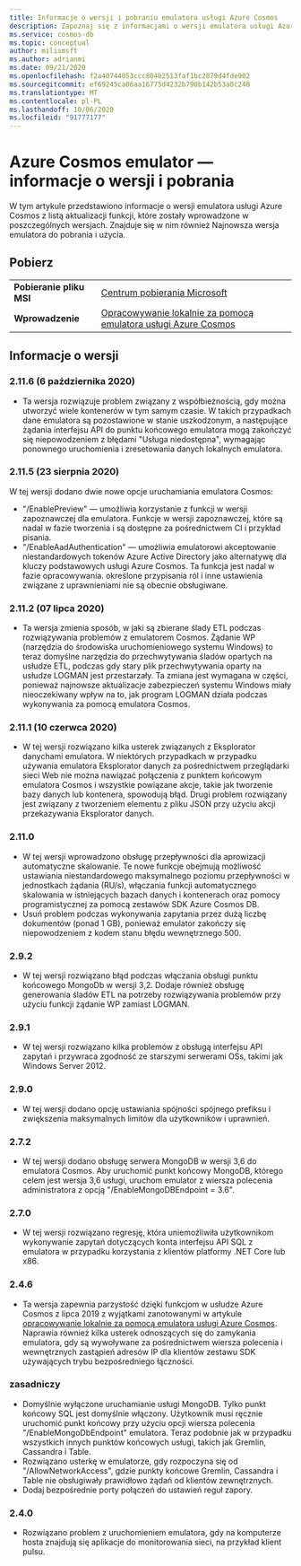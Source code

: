 ```yaml
---
title: Informacje o wersji i pobraniu emulatora usługi Azure Cosmos
description: Zapoznaj się z informacjami o wersji emulatora usługi Azure Cosmos dla różnych wersji i Pobierz informacje.
ms.service: cosmos-db
ms.topic: conceptual
author: milismsft
ms.author: adrianmi
ms.date: 09/21/2020
ms.openlocfilehash: f2a40744053ccc804b2513faf1bc2879d4fde902
ms.sourcegitcommit: ef69245ca06aa16775d4232b790b142b53a0c248
ms.translationtype: MT
ms.contentlocale: pl-PL
ms.lasthandoff: 10/06/2020
ms.locfileid: "91777177"
---
```

# <a name="azure-cosmos-emulator---release-notes-and-download-information"></a>Azure Cosmos emulator — informacje o wersji i pobrania

W tym artykule przedstawiono informacje o wersji emulatora usługi Azure Cosmos z listą aktualizacji funkcji, które zostały wprowadzone w poszczególnych wersjach. Znajduje się w nim również Najnowsza wersja emulatora do pobrania i użycia.

## <a name="download"></a>Pobierz

| | |
|---------|---------|
|**Pobieranie pliku MSI**|[Centrum pobierania Microsoft](https://aka.ms/cosmosdb-emulator)|
|**Wprowadzenie**|[Opracowywanie lokalnie za pomocą emulatora usługi Azure Cosmos](local-emulator.md)|

## <a name="release-notes"></a>Informacje o wersji

### <a name="2116-6-october-2020"></a>2.11.6 (6 października 2020)

 - Ta wersja rozwiązuje problem związany z współbieżnością, gdy można utworzyć wiele kontenerów w tym samym czasie. W takich przypadkach dane emulatora są pozostawione w stanie uszkodzonym, a następujące żądania interfejsu API do punktu końcowego emulatora mogą zakończyć się niepowodzeniem z błędami "Usługa niedostępna", wymagając ponownego uruchomienia i zresetowania danych lokalnych emulatora.

### <a name="2115-23-august-2020"></a>2.11.5 (23 sierpnia 2020)

W tej wersji dodano dwie nowe opcje uruchamiania emulatora Cosmos: 

* "/EnablePreview" — umożliwia korzystanie z funkcji w wersji zapoznawczej dla emulatora. Funkcje w wersji zapoznawczej, które są nadal w fazie tworzenia i są dostępne za pośrednictwem CI i przykład pisania.
* "/EnableAadAuthentication" — umożliwia emulatorowi akceptowanie niestandardowych tokenów Azure Active Directory jako alternatywę dla kluczy podstawowych usługi Azure Cosmos. Ta funkcja jest nadal w fazie opracowywania. określone przypisania ról i inne ustawienia związane z uprawnieniami nie są obecnie obsługiwane.

### <a name="2112-07-july-2020"></a>2.11.2 (07 lipca 2020)

- Ta wersja zmienia sposób, w jaki są zbierane ślady ETL podczas rozwiązywania problemów z emulatorem Cosmos. Żądanie WP (narzędzia do środowiska uruchomieniowego systemu Windows) to teraz domyślne narzędzia do przechwytywania śladów opartych na usłudze ETL, podczas gdy stary plik przechwytywania oparty na usłudze LOGMAN jest przestarzały. Ta zmiana jest wymagana w części, ponieważ najnowsze aktualizacje zabezpieczeń systemu Windows miały nieoczekiwany wpływ na to, jak program LOGMAN działa podczas wykonywania za pomocą emulatora Cosmos.

### <a name="2111-10-june-2020"></a>2.11.1 (10 czerwca 2020)

- W tej wersji rozwiązano kilka usterek związanych z Eksplorator danychami emulatora. W niektórych przypadkach w przypadku używania emulatora Eksplorator danych za pośrednictwem przeglądarki sieci Web nie można nawiązać połączenia z punktem końcowym emulatora Cosmos i wszystkie powiązane akcje, takie jak tworzenie bazy danych lub kontenera, spowodują błąd. Drugi problem rozwiązany jest związany z tworzeniem elementu z pliku JSON przy użyciu akcji przekazywania Eksplorator danych.

### <a name="2110"></a>2.11.0

- W tej wersji wprowadzono obsługę przepływności dla aprowizacji automatyczne skalowanie. Te nowe funkcje obejmują możliwość ustawiania niestandardowego maksymalnego poziomu przepływności w jednostkach żądania (RU/s), włączania funkcji automatycznego skalowania w istniejących bazach danych i kontenerach oraz pomocy programistycznej za pomocą zestawów SDK Azure Cosmos DB.
- Usuń problem podczas wykonywania zapytania przez dużą liczbę dokumentów (ponad 1 GB), ponieważ emulator zakończy się niepowodzeniem z kodem stanu błędu wewnętrznego 500.

### <a name="292"></a>2.9.2

- W tej wersji rozwiązano błąd podczas włączania obsługi punktu końcowego MongoDb w wersji 3,2. Dodaje również obsługę generowania śladów ETL na potrzeby rozwiązywania problemów przy użyciu funkcji żądanie WP zamiast LOGMAN.

### <a name="291"></a>2.9.1

- W tej wersji rozwiązano kilka problemów z obsługą interfejsu API zapytań i przywraca zgodność ze starszymi serwerami OSs, takimi jak Windows Server 2012.

### <a name="290"></a>2.9.0

- W tej wersji dodano opcję ustawiania spójności spójnego prefiksu i zwiększenia maksymalnych limitów dla użytkowników i uprawnień.

### <a name="272"></a>2.7.2

- W tej wersji dodano obsługę serwera MongoDB w wersji 3,6 do emulatora Cosmos. Aby uruchomić punkt końcowy MongoDB, którego celem jest wersja 3,6 usługi, uruchom emulator z wiersza polecenia administratora z opcją "/EnableMongoDBEndpoint = 3.6".

### <a name="270"></a>2.7.0

- W tej wersji rozwiązano regresję, która uniemożliwiła użytkownikom wykonywanie zapytań dotyczących konta interfejsu API SQL z emulatora w przypadku korzystania z klientów platformy .NET Core lub x86.

### <a name="246"></a>2.4.6

- Ta wersja zapewnia parzystość dzięki funkcjom w usłudze Azure Cosmos z lipca 2019 z wyjątkami zanotowanymi w artykule [opracowywanie lokalnie za pomocą emulatora usługi Azure Cosmos](local-emulator.md). Naprawia również kilka usterek odnoszących się do zamykania emulatora, gdy są wywoływane za pośrednictwem wiersza polecenia i wewnętrznych zastąpień adresów IP dla klientów zestawu SDK używających trybu bezpośredniego łączności.

### <a name="243"></a>zasadniczy

- Domyślnie wyłączone uruchamianie usługi MongoDB. Tylko punkt końcowy SQL jest domyślnie włączony. Użytkownik musi ręcznie uruchomić punkt końcowy przy użyciu opcji wiersza polecenia "/EnableMongoDbEndpoint" emulatora. Teraz podobnie jak w przypadku wszystkich innych punktów końcowych usługi, takich jak Gremlin, Cassandra i Table.
- Rozwiązano usterkę w emulatorze, gdy rozpoczyna się od "/AllowNetworkAccess", gdzie punkty końcowe Gremlin, Cassandra i Table nie obsługiwały prawidłowo żądań od klientów zewnętrznych.
- Dodaj bezpośrednie porty połączeń do ustawień reguł zapory.

### <a name="240"></a>2.4.0

- Rozwiązano problem z uruchomieniem emulatora, gdy na komputerze hosta znajdują się aplikacje do monitorowania sieci, na przykład klient pulsu.

